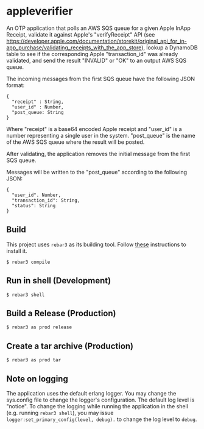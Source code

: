 appleverifier
=====

An OTP application that polls an AWS SQS queue for a given Apple InApp Receipt, validate it against Apple's "verifyReceipt" API (see https://developer.apple.com/documentation/storekit/original_api_for_in-app_purchase/validating_receipts_with_the_app_store), lookup a DynamoDB table to see if the corresponding Apple "transaction_id" was already validated, and send the result "INVALID" or "OK" to an output AWS SQS queue.

The incoming messages from the first SQS queue have the following JSON format:
```
{
  "receipt" : String,
  "user_id" : Number,
  "post_queue: String
}
```

Where "receipt" is a base64 encoded Apple receipt and "user_id" is a number
representing a single user in the system. "post_queue" is the name of the AWS SQS queue where the result will be posted.

After validating, the application removes the initial message from the first SQS queue.

Messages will be written to the "post_queue" according to the following JSON:

```
{
  "user_id". Number,
  "transaction_id": String,
  "status": String
}
```

Build
-----

This project uses `rebar3` as its building tool. Follow [these](https://rebar3.readme.io/docs/getting-started) instructions to install it.

    $ rebar3 compile

Run in shell (Development)
--------------------------

    $ rebar3 shell

Build a Release (Production)
----------------------------

    $ rebar3 as prod release

Create a tar archive (Production)
---------------------------------

    $ rebar3 as prod tar

Note on logging
----------------

The application uses the default erlang logger.
You may change the sys.config file to change the logger's configuration.
The default log level is "notice".
To change the logging while running the application in the shell (e.g. running `rebar3 shell`), you may issue `logger:set_primary_config(level, debug).` to change the log level to `debug`.